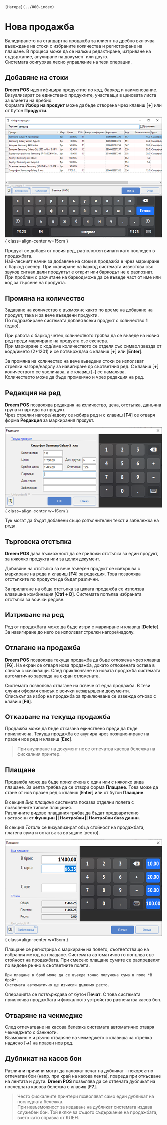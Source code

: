 ```{only} html
[Нагоре](../000-index)
```

# **Нова продажба**

Валидирането на стандартна продажба за клиент на дребно включва въвеждане на стоки с избраните количества и регистриране на плащане. В процеса може да се наложи редактиране, изтриване на съдържание, анулиране на документ или друго.  
Системата осигурява лесно управление на тези операции.  

## **Добавяне на стоки**

**Dreem POS** идентифицира продуктите по код, баркод и наименование. Визуализират се единствено продуктите, участващи в ценовата листа за клиенти на дребно.   
Формата **Избор на продукт** може да бъде отворена чрез клавиш [**+**] или от бутон **Продукти**.  

![](902-pos-sales-doc1.png){ class=align-center w=15cm }

Продукт се добавя от новия ред, разположен винаги като последен в продажбата.   
Най-лесният начин за добавяне на стоки в продажба е чрез маркиране с баркод скенер. При сканиране на баркод системата известява със звуков сигнал дали продуктът е открит или баркодът не е разпознат. При проблем с разчитане на баркод може да се въведе част от име или код за търсене на продукта.   

## **Промяна на количество**

Задаване на количество е възможно както по време на добавяне на продукт, така и за вече въведени продукти.  
По подразбиране системата добавя всеки продукт с количество **1** (едно).  

При работа с баркод четец количеството трябва да се въведе на новия ред преди маркиране на продукта със скенера.   
При маркиране с код/име количеството се отделя със символ звезда от кода/името (2*1201) и се потвърждава с клавиш [**+**] или [**Enter**]. 

За промяна на количество на вече въведени стоки се използват стрелки нагоре/надолу за навигиране до съответния ред. С клавиш [**+**] количеството се увеличава, а с клавиш [**-**] се намалява.  
Количеството може да бъде променяно и чрез редакция на ред.  

## **Редакция на ред**

**Dreem POS** позволява редакция на количество, цена, отстъпка, данъчна група и партида на продукт.  
Чрез стрелки нагоре/надолу се избира ред и с клавиш [**F4**] се отваря форма **Редакция** за маркирания продукт.   

![](902-pos-sales-doc2.png){ class=align-center w=15cm }

Тук могат да бъдат добавени също допълнителен текст и забележка на реда. 

## **Търговска отстъпка**

**Dreem POS** дава възможност да се приложи отстъпка за един продукт, за няколко продукта или за целия документ.  

Добавяне на отстъпка за вече въведен продукт се извършва с маркиране на реда и клавиш [**F4**] за редакция. Това позволява отстъпките по продукти да бъдат различни.  

За прилагане на обща отстъпка за цялата продажба се използва клавишна комбинация [**Ctrl + D**]. Системата попълва избраната отстъпка за всички редове.   

## **Изтриване на ред**

Ред от продажбата може да бъде изтри с маркиране и клавиш [**Delete**]. За навигиране до него се използват стрелки нагоре/надолу.

## **Отлагане на продажба**

**Dreem POS** позволява текуща продажба да бъде отложена чрез клавиш [**F6**]. На екран се отваря нова продажба, докато отложената остава в списък с изчакващи. След приключване на новата продажба системата автоматично зарежда на екран отложената.  

Системата позволява отлагане на повече от една продажба. В тези случаи оформя списък с всички незавършени документи.  
Списъкът за избор на продажба за приключване се извежда отново с клавиш [**F6**].     

## **Отказване на текуща продажба**

Продажба може да бъде отказана единствено преди да бъде приключена. Текуща продажба се анулира чрез позициониране на празен нов ред и клавиш [**Esc**].  

> При анулиране на документ не се отпечатва касова бележка на фискалния принтер.

## **Плащане**

Продажба може да бъде приключена с един или с няколко вида плащане. За целта трябва да се отвори форма **Плащане**. Това може да стане от нов празен ред с клавиш [**Enter**] или от бутон **Плащане**.  

В секция *Вид плащане* системата показва отделни полета с позволените типове плащания.  
Различните видове плащания трябва да бъдат предварително настроени от **Функции || Настройки || Настройки база данни**.  

В секция *Тотали* се визуализират обща стойност на продажбата, платена сума и остатък за връщане (ресто).  

![](902-pos-sales-doc3.png){ class=align-center w=15cm }

Плащане се регистрира с маркиране на полето, съответстващо на избрания метод на плащане. Системата автоматично го попълва със стойност на продажбата. При смесено плащане сумите се разпределят по видове ръчно в съответните полета.  

```{tip}
При плащане в брой може да се въведе точно получена сума в поле *В брой*.  
Системата автоматично ще изчисли дължимо ресто.  
```

Операцията се потвърждава от бутон **Печат**. С това системата приключва продажбата и фискалното устройство разпечатва касов бон. 

## **Отваряне на чекмедже**

След отпечатване на касова бележка системата автоматично отваря чекмеджето с банкноти.  
Възможно е и ръчно отваряне на чекмеджето с клавиша за стрелка надясно [**->**] на празен нов ред.

## **Дубликат на касов бон**

Различни причини могат да наложат печат на дубликат - некоректно отпечатан бон (напр. при край на касова лента), повреда при откъсване на лентата и други. **Dreem POS** позволява да се отпечата дубликат на последната касова бележка с клавиш [**F7**].

> Често фискалните принтери позволяват само един дубликат на последната бележка.  
При невъзможност за издаване на дубликат системата издава служебен бон. Той включва същото съдържание на продажбата, взето като справка от КЛЕН.
